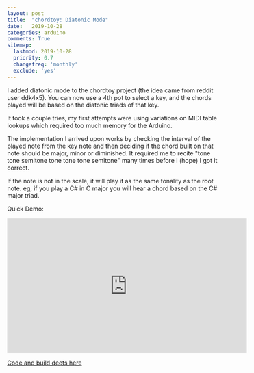 ```yaml
---
layout: post
title:  "chordtoy: Diatonic Mode"
date:   2019-10-28
categories: arduino
comments: True
sitemap:
  lastmod: 2019-10-28
  priority: 0.7
  changefreq: 'monthly'
  exclude: 'yes'
---
```


I added diatonic mode to the chordtoy project (the idea came from reddit user ddk4x5). You can now use a 4th pot to select a key, and the chords played will be based on the diatonic triads of that key.

It took a couple tries, my first attempts were using variations on MIDI table lookups which required too much memory for the Arduino.

The implementation I arrived upon works by checking the interval of the played note from the key note and then deciding if the chord built on that note should be major, minor or diminished. It required me to recite "tone tone semitone tone tone tone semitone" many times before I (hope) I got it correct.

If the note is not in the scale, it will play it as the same tonality as the root note. eg, if you play a C# in C major you will hear a chord based on the C# major triad.

Quick Demo:

<iframe width="560" height="315" src="https://www.youtube.com/embed/W6AAWXIQn-M" frameborder="0" allow="accelerometer; autoplay; encrypted-media; gyroscope; picture-in-picture" allowfullscreen></iframe>

[Code and build deets here](https://github.com/b38tn1k/chordtoy)
